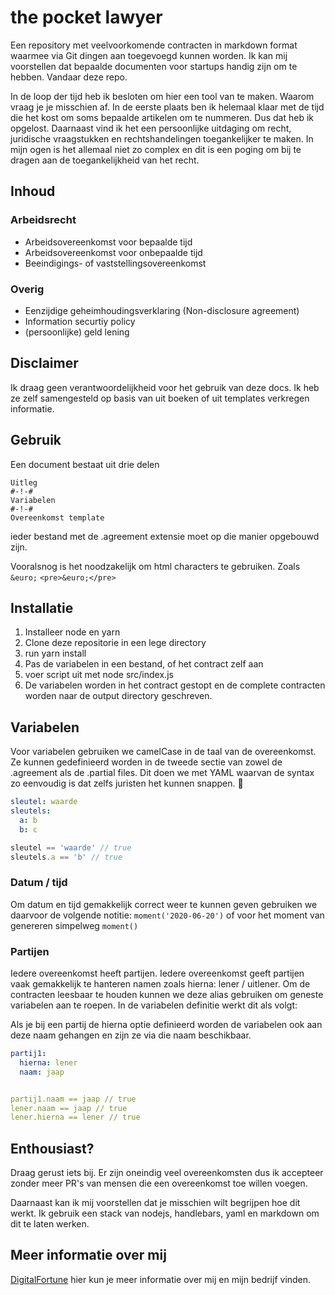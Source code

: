# the pocket lawyer
Een repository met veelvoorkomende contracten in markdown format waarmee via Git dingen aan toegevoegd kunnen worden. Ik kan mij voorstellen dat bepaalde documenten voor startups handig zijn om te hebben. Vandaar deze repo. 

In de loop der tijd heb ik besloten om hier een tool van te maken. Waarom vraag je je misschien af. In de eerste plaats ben ik helemaal klaar met de tijd die het kost om soms bepaalde artikelen om te nummeren. Dus dat heb ik opgelost. Daarnaast vind ik het een persoonlijke uitdaging om recht, juridische vraagstukken en rechtshandelingen toegankelijker te maken. In mijn ogen is het allemaal niet zo complex en dit is een poging om bij te dragen aan de toegankelijkheid van het recht. 

## Inhoud

### Arbeidsrecht
- Arbeidsovereenkomst voor bepaalde tijd
- Arbeidsovereenkomst voor onbepaalde tijd
- Beeindigings- of vaststellingsovereenkomst

### Overig
- Eenzijdige geheimhoudingsverklaring (Non-disclosure agreement)
- Information securtiy policy
- (persoonlijke) geld lening

## Disclaimer
Ik draag geen verantwoordelijkheid voor het gebruik van deze docs. Ik heb ze zelf samengesteld op basis van uit boeken of uit templates verkregen informatie.


## Gebruik
Een document bestaat uit drie delen
```
Uitleg  
#-!-#  
Variabelen
#-!-#
Overeenkomst template
```
ieder bestand met de .agreement extensie moet op die manier opgebouwd zijn. 

Vooralsnog is het noodzakelijk om html characters te gebruiken. Zoals `&euro;` `<pre>&euro;</pre>`

## Installatie

1. Installeer node en yarn
2. Clone deze repositorie in een lege directory
3. run yarn install
4. Pas de variabelen in een bestand, of het contract zelf aan
5. voer script uit met node src/index.js
6. De variabelen worden in het contract gestopt en de complete contracten worden naar de output directory geschreven.

## Variabelen

Voor variabelen gebruiken we camelCase in de taal van de overeenkomst. Ze kunnen gedefinieerd worden in de tweede sectie van zowel de .agreement als de .partial files. Dit doen we met YAML waarvan de syntax zo eenvoudig is dat zelfs juristen het kunnen snappen. 👼

```YAML
sleutel: waarde
sleutels:
  a: b
  b: c
```

```javascript
sleutel == 'waarde' // true
sleutels.a == 'b' // true
```

### Datum / tijd
Om datum en tijd gemakkelijk correct weer te kunnen geven gebruiken we daarvoor de volgende notitie: `moment('2020-06-20')` of voor het moment van genereren simpelweg `moment()`

### Partijen
Iedere overeenkomst heeft partijen. Iedere overeenkomst geeft partijen vaak gemakkelijk te hanteren namen zoals hierna: lener / uitlener. Om de contracten leesbaar te houden kunnen we deze alias gebruiken om geneste variabelen aan te roepen. In de variabelen definitie werkt dit als volgt:

Als je bij een partij de hierna optie definieerd worden de variabelen ook aan deze naam gehangen en zijn ze via die naam beschikbaar. 

```YAML
partij1:
  hierna: lener
  naam: jaap


partij1.naam == jaap // true
lener.naam == jaap // true
lener.hierna == lener // true
```

## Enthousiast?
Draag gerust iets bij. Er zijn oneindig veel overeenkomsten dus ik accepteer zonder meer PR's van mensen die een overeenkomst toe willen voegen. 

Daarnaast kan ik mij voorstellen dat je misschien wilt begrijpen hoe dit werkt. Ik gebruik een stack van nodejs, handlebars, yaml en markdown om dit te laten werken. 

## Meer informatie over mij
[DigitalFortune](https://frtn.nl/) hier kun je meer informatie over mij en mijn bedrijf vinden. 

